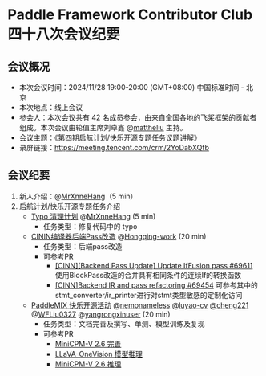 # Paddle Framework Contributor Club 四十八次会议纪要

## 会议概况

- 本次会议时间：2024/11/28 19:00-20:00 (GMT+08:00) 中国标准时间 - 北京
- 本次地点：线上会议
- 参会人：本次会议共有 42 名成员参会，由来自全国各地的飞桨框架的贡献者组成。本次会议由轮值主席刘卓鑫 @[mattheliu](https://github.com/mattheliu) 主持。
- 会议主题：《第四期启航计划/快乐开源专题任务议题讲解》
- 录屏链接：https://meeting.tencent.com/crm/2YoDabXQfb

## 会议纪要

1. 新人介绍：@[MrXnneHang](https://github.com/MrXnneHang)（5 min）
2. 启航计划/快乐开源专题任务介绍
   - [Typo 清理计划](https://github.com/PaddlePaddle/Paddle/issues/69377) @[MrXnneHang](https://github.com/MrXnneHang) (5 min)
     + 任务类型：修复代码中的 typo
   - [CININ编译器后端Pass改造](https://github.com/PaddlePaddle/Paddle/issues/69639) @[Hongqing-work](https://github.com/Hongqing-work) (20 min)
     + 任务类型：后端pass改造
     + 可参考PR
       + [[CINN][Backend Pass Update] Update IfFusion pass #69611](https://github.com/PaddlePaddle/Paddle/pull/69611)
       使用BlockPass改造的合并具有相同条件的连续If的转换函数
       + [[CINN]Backend IR and pass refactoring #69454](https://github.com/PaddlePaddle/Paddle/pull/69454)
       可参考其中的stmt_converter/ir_printer进行对stmt类型敏感的定制化访问
   - [PaddleMIX 快乐开源活动](https://github.com/PaddlePaddle/PaddleMIX/issues/787) @[nemonameless](https://github.com/nemonameless) @[luyao-cv](https://github.com/luyao-cv)
     @[cheng221](https://github.com/cheng221) @[WFLiu0327](https://github.com/WFLiu0327) @[yangrongxinuser](https://github.com/yangrongxinuser) (20 min)
     + 任务类型：文档完善及撰写、单测、模型训练及复现
     + 可参考PR
       + [MiniCPM-V 2.6 完善](https://github.com/PaddlePaddle/PaddleMIX/pull/843)
       + [LLaVA-OneVision 模型推理](https://github.com/PaddlePaddle/PaddleMIX/pull/796)
       + [MiniCPM-V 2.6 推理](https://github.com/PaddlePaddle/PaddleMIX/pull/796)
